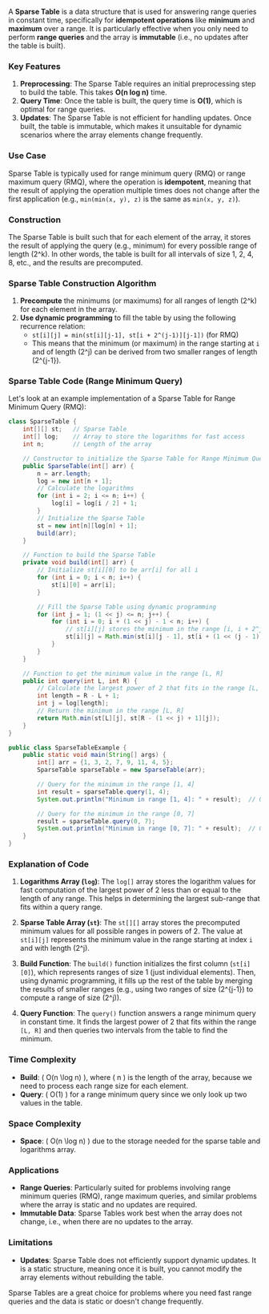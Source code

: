 A **Sparse Table** is a data structure that is used for answering range queries in constant time, specifically for **idempotent operations** like **minimum** and **maximum** over a range. It is particularly effective when you only need to perform **range queries** and the array is **immutable** (i.e., no updates after the table is built).

### **Key Features**
1. **Preprocessing**: The Sparse Table requires an initial preprocessing step to build the table. This takes **O(n log n)** time.
2. **Query Time**: Once the table is built, the query time is **O(1)**, which is optimal for range queries.
3. **Updates**: The Sparse Table is not efficient for handling updates. Once built, the table is immutable, which makes it unsuitable for dynamic scenarios where the array elements change frequently.

### **Use Case**
Sparse Table is typically used for range minimum query (RMQ) or range maximum query (RMQ), where the operation is **idempotent**, meaning that the result of applying the operation multiple times does not change after the first application (e.g., `min(min(x, y), z)` is the same as `min(x, y, z)`).

### **Construction**
The Sparse Table is built such that for each element of the array, it stores the result of applying the query (e.g., minimum) for every possible range of length \(2^k\). In other words, the table is built for all intervals of size 1, 2, 4, 8, etc., and the results are precomputed.

### **Sparse Table Construction Algorithm**
1. **Precompute** the minimums (or maximums) for all ranges of length \(2^k\) for each element in the array.
2. **Use dynamic programming** to fill the table by using the following recurrence relation:
   - `st[i][j] = min(st[i][j-1], st[i + 2^(j-1)][j-1])` (for RMQ)
   - This means that the minimum (or maximum) in the range starting at `i` and of length \(2^j\) can be derived from two smaller ranges of length \(2^{j-1}\).

### **Sparse Table Code (Range Minimum Query)**
Let's look at an example implementation of a Sparse Table for Range Minimum Query (RMQ):

```java
class SparseTable {
    int[][] st;   // Sparse Table
    int[] log;    // Array to store the logarithms for fast access
    int n;        // Length of the array

    // Constructor to initialize the Sparse Table for Range Minimum Query (RMQ)
    public SparseTable(int[] arr) {
        n = arr.length;
        log = new int[n + 1];
        // Calculate the logarithms
        for (int i = 2; i <= n; i++) {
            log[i] = log[i / 2] + 1;
        }
        // Initialize the Sparse Table
        st = new int[n][log[n] + 1];
        build(arr);
    }

    // Function to build the Sparse Table
    private void build(int[] arr) {
        // Initialize st[i][0] to be arr[i] for all i
        for (int i = 0; i < n; i++) {
            st[i][0] = arr[i];
        }

        // Fill the Sparse Table using dynamic programming
        for (int j = 1; (1 << j) <= n; j++) {
            for (int i = 0; i + (1 << j) - 1 < n; i++) {
                // st[i][j] stores the minimum in the range [i, i + 2^j - 1]
                st[i][j] = Math.min(st[i][j - 1], st[i + (1 << (j - 1))][j - 1]);
            }
        }
    }

    // Function to get the minimum value in the range [L, R]
    public int query(int L, int R) {
        // Calculate the largest power of 2 that fits in the range [L, R]
        int length = R - L + 1;
        int j = log[length];
        // Return the minimum in the range [L, R]
        return Math.min(st[L][j], st[R - (1 << j) + 1][j]);
    }
}

public class SparseTableExample {
    public static void main(String[] args) {
        int[] arr = {1, 3, 2, 7, 9, 11, 4, 5};
        SparseTable sparseTable = new SparseTable(arr);

        // Query for the minimum in the range [1, 4]
        int result = sparseTable.query(1, 4);
        System.out.println("Minimum in range [1, 4]: " + result);  // Output: 2

        // Query for the minimum in the range [0, 7]
        result = sparseTable.query(0, 7);
        System.out.println("Minimum in range [0, 7]: " + result);  // Output: 1
    }
}
```

### **Explanation of Code**

1. **Logarithms Array (`log`)**: The `log[]` array stores the logarithm values for fast computation of the largest power of 2 less than or equal to the length of any range. This helps in determining the largest sub-range that fits within a query range.
  
2. **Sparse Table Array (`st`)**: The `st[][]` array stores the precomputed minimum values for all possible ranges in powers of 2. The value at `st[i][j]` represents the minimum value in the range starting at index `i` and with length \(2^j\).
  
3. **Build Function**: The `build()` function initializes the first column (`st[i][0]`), which represents ranges of size 1 (just individual elements). Then, using dynamic programming, it fills up the rest of the table by merging the results of smaller ranges (e.g., using two ranges of size \(2^{j-1}\) to compute a range of size \(2^j\)).

4. **Query Function**: The `query()` function answers a range minimum query in constant time. It finds the largest power of 2 that fits within the range `[L, R]` and then queries two intervals from the table to find the minimum.

### **Time Complexity**
- **Build**: \( O(n \log n) \), where \( n \) is the length of the array, because we need to process each range size for each element.
- **Query**: \( O(1) \) for a range minimum query since we only look up two values in the table.
  
### **Space Complexity**
- **Space**: \( O(n \log n) \) due to the storage needed for the sparse table and logarithms array.

### **Applications**
- **Range Queries**: Particularly suited for problems involving range minimum queries (RMQ), range maximum queries, and similar problems where the array is static and no updates are required.
- **Immutable Data**: Sparse Tables work best when the array does not change, i.e., when there are no updates to the array.

### **Limitations**
- **Updates**: Sparse Table does not efficiently support dynamic updates. It is a static structure, meaning once it is built, you cannot modify the array elements without rebuilding the table.

Sparse Tables are a great choice for problems where you need fast range queries and the data is static or doesn't change frequently.